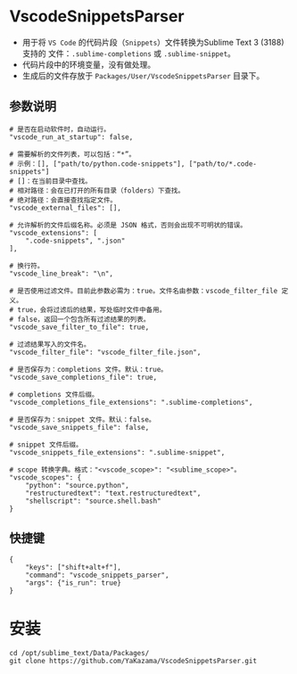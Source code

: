 # VscodeSnippetsParser

* 用于将 `VS Code` 的代码片段（`Snippets`）文件转换为Sublime Text 3 (3188) 支持的
  文件：`.sublime-completions` 或 `.sublime-snippet`。
* 代码片段中的环境变量，没有做处理。
* 生成后的文件存放于 `Packages/User/VscodeSnippetsParser` 目录下。

## 参数说明

```
# 是否在启动软件时，自动运行。
"vscode_run_at_startup": false,

# 需要解析的文件列表，可以包括：“*”。
# 示例：[], ["path/to/python.code-snippets"], ["path/to/*.code-snippets"]
# []：在当前目录中查找。
# 相对路径：会在已打开的所有目录（folders）下查找。
# 绝对路径：会直接查找指定文件。
"vscode_external_files": [],

# 允许解析的文件后缀名称。必须是 JSON 格式，否则会出现不可明状的错误。
"vscode_extensions": [
    ".code-snippets", ".json"
],

# 换行符。
"vscode_line_break": "\n",

# 是否使用过滤文件。目前此参数必需为：true。文件名由参数：vscode_filter_file 定义。
# true，会将过滤后的结果，写处临时文件中备用。
# false，返回一个包含所有过滤结果的列表。
"vscode_save_filter_to_file": true,

# 过滤结果写入的文件名。
"vscode_filter_file": "vscode_filter_file.json",

# 是否保存为：completions 文件。默认：true。
"vscode_save_completions_file": true,

# completions 文件后缀。
"vscode_completions_file_extensions": ".sublime-completions",

# 是否保存为：snippet 文件。默认：false。
"vscode_save_snippets_file": false,

# snippet 文件后缀。
"vscode_snippets_file_extensions": ".sublime-snippet",

# scope 转换字典。格式："<vscode_scope>": "<sublime_scope>"。
"vscode_scopes": {
    "python": "source.python",
    "restructuredtext": "text.restructuredtext",
    "shellscript": "source.shell.bash"
}
```

## 快捷键

```
{
    "keys": ["shift+alt+f"],
    "command": "vscode_snippets_parser",
    "args": {"is_run": true}
}
```

# 安装

```
cd /opt/sublime_text/Data/Packages/
git clone https://github.com/YaKazama/VscodeSnippetsParser.git
```
